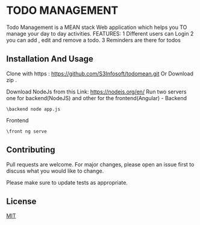 # TODO MANAGEMENT 
Todo Management is a MEAN stack Web application which helps you TO manage your day to day activities.
FEATURES:
1 Different users can Login
2 you can add , edit and remove a todo.
3 Reminders are there for todos

## Installation And Usage
Clone with https : https://github.com/S3Infosoft/todomean.git
Or
Download zip .

Download NodeJs from this Link:
https://nodejs.org/en/
Run two servers one for backend(NodeJS) and other for the frontend(Angular) -
Backend
``` 
\backend node app.js
```
Frontend
```
\front ng serve
```
## Contributing
Pull requests are welcome. For major changes, please open an issue first to discuss what you would like to change.

Please make sure to update tests as appropriate.

## License
[MIT](https://choosealicense.com/licenses/mit/)


